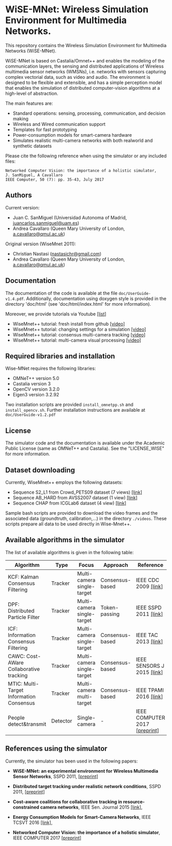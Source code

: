 WiSE-MNet: Wireless Simulation Environment for Multimedia Networks.
============================================================

This repository contains the Wireless Simulation Environment for Multimedia Networks (WiSE-MNet). 

WiSE-MNet is based on Castalia/Omnet++ and enables the modeling of the communication layers, the sensing and distributed applications of Wireless multimedia sensor networks (WMSNs), i.e. networks with sensors capturing complex vectorial data, such as video and audio. The environment is designed to be flexible and extensible, and has a simple perception model that enables the simulation of distributed computer-vision algorithms at a high-level of abstraction.

The main features are:

* Standard operations: sensing, processing, communication, and decision making
* Wireless and Wired communication support
* Templates for fast prototyping
* Power-consumption models for smart-camera hardware
* Simulates realistic multi-camera networks with both realworld
and synthetic datasets

Please cite the following reference when using the simulator or any included files:
 
```
Networked Computer Vision: the importance of a holistic simulator, 
J. SanMiguel, A Cavallaro
IEEE Computer, 50 (7): pp. 35-43, July 2017
```

Authors
-------
Current version:

* Juan C. SanMiguel (Universidad Autonoma of Madrid, juancarlos.sanmiguel@uam.es)
* Andrea Cavallaro (Queen Mary University of London, a.cavallaro@qmul.ac.uk)

Original version (WiseMnet 2011):

* Christian Nastasi (nastasichr@gmail.com)
* Andrea Cavallaro (Queen Mary University of London, a.cavallaro@qmul.ac.uk)

Documentation
------------

The documentation of the code is available at the file `doc/UserGuide-v1.4.pdf`. Additionally, documentation using doxygen style is provided in the directory 'doc/html' (see 'doc/html/index.html' for more information). 

Moreover, we provide tutorials via Youtube [[list]](https://www.youtube.com/playlist?list=PLXw9Diaj9Nhlt3XczwnoEavshvuwDC4N0)
* WiseMnet++ tutorial: fresh install from github [[video]](https://www.youtube.com/watch?v=2b153IlSWF0)
* WiseMnet++ tutorial: changing settings for a simulation [[video]](https://www.youtube.com/watch?v=YGMkfrgR3JI)
* WiseMnet++ tutorial: consensus multi-camera tracking [[video]](https://www.youtube.com/watch?v=NQX_dzY5h20&)
* WiseMnet++ tutorial: multi-camera visual processing [[video]](https://www.youtube.com/watch?v=-Xym_Xk-9OQ)

Required libraries and installation
-------------------------------

Wise-MNet requires the following libraries:

* OMNeT++ version 5.0 
* Castalia version 3 
* OpenCV version 3.2.0 
* Eigen3 version 3.2.92

Two installation scripts are provided `install_omnetpp.sh` and `install_opencv.sh`. Further installation instructions are available at `doc/UserGuide-v1.2.pdf`

License
-------

The simulator code and the documentation is available under the Academic Public License (same as OMNeT++ and Castalia). See the "LICENSE_WISE" for more information. 

 
Dataset downloading
--------------------------------

Currently, WiseMnet++ employs the following datasets:

* Sequence S2_L1 from Crowd_PETS09 dataset (7 views) [[link]](https://goo.gl/vOOkzr)
* Sequence AB_HARD from AVSS2007 dataset (1 view) [[link]](https://goo.gl/NeCuzY)
* Sequence CHAP from ICGLab6 dataset (4 view) [[link]](https://www.tugraz.at/institute/icg/research/team-bischof/lrs/downloads/lab6)

Sample bash scripts are provided to download the video frames and the associated data (groundtruth, calibration,...) in the directory `./videos`. These scripts prepare all data to be used directly in Wise-Mnet++.

Available algorithms in the simulator
----------------------------------

The list of available algorithms is given in the following table:

Algorithm | Type | Focus | Approach | Reference         
------------- | ------------- | ------------- | ------------- | ------------------
KCF: Kalman Consensus Filtering  | Tracker | Multi-camera single-target | Consensus-based | IEEE CDC 2009 [[link]](http://ieeexplore.ieee.org/document/4118472)
DPF: Distributed Particle Filter  | Tracker | Multi-camera single-target | Token-passing | IEEE SSPD 2011 [[link]](http://ieeexplore.ieee.org/document/6253415/)
ICF: Information Consensus Filtering  | Tracker | Multi-camera single-target | Consensus-based | IEEE TAC 2013 [[link]](http://ieeexplore.ieee.org/document/6576197/)
CAWC: Cost-AWare Collaborative tracking  | Tracker | Multi-camera single-target | Consensus-based | IEEE SENSORS J 2015 [[link]](http://ieeexplore.ieee.org/document/694578/)
MTIC: Multi-Target Information Consensus  | Tracker | Multi-camera multi-target | Consensus-based | IEEE TPAMI 2016 [[link]](http://ieeexplore.ieee.org/document/7286852/)
People detect&transmit | Detector | Single-camera | - | IEEE COMPUTER 2017 [[preprint]](http://www.eecs.qmul.ac.uk/~andrea/wise-mnet.html)

References using the simulator
--------------------------------
 
Currently, the simulator has been used in the following papers:
 

* **WiSE-MNet: an experimental environment for Wireless Multimedia Sensor Networks**, SSPD 2011, [[preprint]](http://www.eecs.qmul.ac.uk/~andrea/wise-mnet.html)

* **Distributed target tracking under realistic network conditions**, SSPD 2011, [[preprint]](http://www.eecs.qmul.ac.uk/~andrea/wise-mnet.html)

* **Cost-aware coalitions for collaborative tracking in resource-constrained camera networks**, IEEE Sen. Journal 2015 [[link]](http://ieeexplore.ieee.org/document/6945780),

* **Energy Consumption Models for Smart-Camera Networks**, IEEE TCSVT 2016 [[link]](http://ieeexplore.ieee.org/document/7517353/),

* **Networked Computer Vision: the importance of a holistic simulator**, IEEE COMPUTER 2017 [[preprint]](http://www.eecs.qmul.ac.uk/~andrea/wise-mnet.html)
